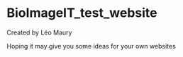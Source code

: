 # BioImageIT_test_website

Created by Léo Maury

Hoping it may give you some ideas for your own websites
